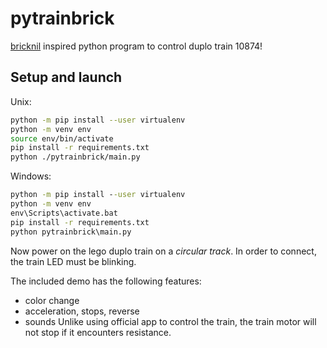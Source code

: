# pytrainbrick

[bricknil](https://github.com/virantha/bricknil) inspired python program to control duplo train 10874!

## Setup and launch

Unix:
```sh
python -m pip install --user virtualenv
python -m venv env
source env/bin/activate
pip install -r requirements.txt
python ./pytrainbrick/main.py
```

Windows:
```bat
python -m pip install --user virtualenv
python -m venv env
env\Scripts\activate.bat
pip install -r requirements.txt
python pytrainbrick\main.py
```

Now power on the lego duplo train on a *circular track*. In order to connect, the train LED must be blinking.

The included demo has the following features:
  - color change
  - acceleration, stops, reverse
  - sounds
Unlike using official app to control the train, the train motor will not stop if it encounters resistance.
